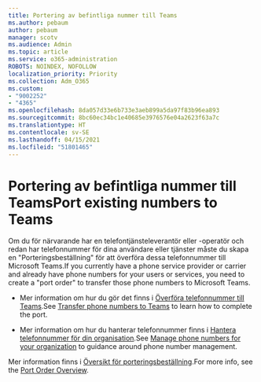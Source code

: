```yaml
---
title: Portering av befintliga nummer till Teams
ms.author: pebaum
author: pebaum
manager: scotv
ms.audience: Admin
ms.topic: article
ms.service: o365-administration
ROBOTS: NOINDEX, NOFOLLOW
localization_priority: Priority
ms.collection: Adm_O365
ms.custom:
- "9002252"
- "4365"
ms.openlocfilehash: 8da057d33e6b733e3aeb899a5da97f83b96ea893
ms.sourcegitcommit: 8bc60ec34bc1e40685e3976576e04a2623f63a7c
ms.translationtype: HT
ms.contentlocale: sv-SE
ms.lasthandoff: 04/15/2021
ms.locfileid: "51801465"
---
```

# <a name="port-existing-numbers-to-teams"></a><span data-ttu-id="630ac-102">Portering av befintliga nummer till Teams</span><span class="sxs-lookup"><span data-stu-id="630ac-102">Port existing numbers to Teams</span></span>

<span data-ttu-id="630ac-103">Om du för närvarande har en telefontjänsteleverantör eller -operatör och redan har telefonnummer för dina användare eller tjänster måste du skapa en "Porteringsbeställning" för att överföra dessa telefonnummer till Microsoft Teams.</span><span class="sxs-lookup"><span data-stu-id="630ac-103">If you currently have a phone service provider or carrier and already have phone numbers for your users or services, you need to create a "port order" to transfer those phone numbers to Microsoft Teams.</span></span>

- <span data-ttu-id="630ac-104">Mer information om hur du gör det finns i [Överföra telefonnummer till Teams](https://docs.microsoft.com/microsoftteams/phone-number-calling-plans/transfer-phone-numbers-to-teams).</span><span class="sxs-lookup"><span data-stu-id="630ac-104">See [Transfer phone numbers to Teams](https://docs.microsoft.com/microsoftteams/phone-number-calling-plans/transfer-phone-numbers-to-teams) to learn how to complete the port.</span></span> 

- <span data-ttu-id="630ac-105">Mer information om hur du hanterar telefonnummer finns i [Hantera telefonnummer för din organisation](https://docs.microsoft.com/microsoftteams/manage-phone-numbers-for-your-organization/manage-phone-numbers-for-your-organization).</span><span class="sxs-lookup"><span data-stu-id="630ac-105">See [Manage phone numbers for your organization](https://docs.microsoft.com/microsoftteams/manage-phone-numbers-for-your-organization/manage-phone-numbers-for-your-organization) to guidance around phone number management.</span></span> 

<span data-ttu-id="630ac-106">Mer information finns i [Översikt för porteringsbeställning](https://docs.microsoft.com/MicrosoftTeams/phone-number-calling-plans/port-order-overview).</span><span class="sxs-lookup"><span data-stu-id="630ac-106">For more info, see the [Port Order Overview](https://docs.microsoft.com/MicrosoftTeams/phone-number-calling-plans/port-order-overview).</span></span> 

